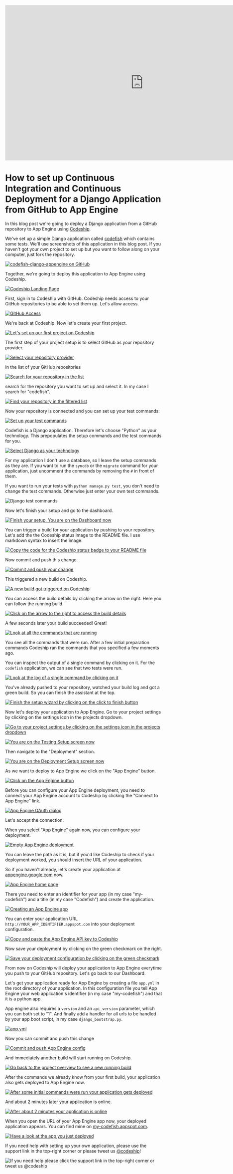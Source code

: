 













<iframe src="http://player.vimeo.com/video/" height="498" width="885" allowfullscreen="" frameborder="0"></iframe>

How to set up Continuous Integration and Continuous Deployment for a Django Application from GitHub to App Engine
======================

In this blog post we're going to deploy a Django application from a GitHub repository to App Engine using [Codeship][codeship].





We've set up a simple Django application called [codefish][codefish-repo] which contains some tests. We'll use screenshots of this application in this blog post. If you haven't got your own project to set up but you want to follow along on your computer, just fork the repository.

[![codefish-django-appengine on GitHub][screenshot-repository]][screenshot-repository]





Together, we're going to deploy this application to App Engine using Codeship.

[![Codeship Landing Page][screenshot-codefish-landingpage]][screenshot-codefish-landingpage]

First, sign in to Codeship with GitHub. Codeship needs access to your GitHub repositories to be able to set them up. Let's allow access.

[![GitHub Access][screenshot-oauth]][screenshot-oauth]

We're back at Codeship. Now let's create your first project.

[![Let's set up our first project on Codeship][screenshot-codeship-welcome]][screenshot-codeship-welcome]





The first step of your project setup is to select GitHub as your repository provider.

[![Select your repository provider][screenshot-repo-provider-selection]][screenshot-repo-provider-selection]

In the list of your GitHub repositories

[![Search for your repository in the list][screenshot-repo-selection]][screenshot-repo-selection]

search for the repository you want to set up and select it. In my case I search for "codefish".

[![Find your repository in the filtered list][screenshot-repo-selection-filtered]][screenshot-repo-selection-filtered]

Now your repository is connected and you can set up your test commands:

[![Set up your test commands][screenshot-codeship-technology]][screenshot-codeship-technology]

Codefish is a Django application. Therefore let's choose "Python" as your technology. This prepopulates the setup commands and the test commands for you.

[![Select Django as your technology][screenshot-codeship-technology-selected]][screenshot-codeship-technology-selected]





For my application I don't use a database, so I leave the setup commands as they are. If you want to run the `syncdb` or the `migrate` command for your application, just uncomment the commands by removing the `#` in front of them.

If you want to run your tests with `python manage.py test`, you don't need to change the test commands. Otherwise just enter your own test commands.

![Django test commands][screenshot-test-commands]





Now let's finish your setup and go to the dashboard.

[![Finish your setup. You are on the Dashboard now][screenshot-codeship-dasboard]][screenshot-codeship-dasboard]





You can trigger a build for your application by pushing to your repository. Let's add the the Codeship status image to the README file. I use markdown syntax to insert the image.

[![Copy the code for the Codeship status badge to your README file][screenshot-codeship-image]][screenshot-codeship-image]

Now commit and push this change.

[![Commit and push your change][screenshot-codeship-push]][screenshot-codeship-push]

This triggered a new build on Codeship.

[![A new build got triggered on Codeship][screenshot-first-build-running]][screenshot-first-build-running]

You can access the build details by clicking the arrow on the right. Here you can follow the running build.

[![Click on the arrow to the right to access the build details][screenshot-first-build-running-details]][screenshot-first-build-running-details]

A few seconds later your build succeeded! Great!

[![Look at all the commands that are running][screenshot-first-build-finished]][screenshot-first-build-finished]

You see all the commands that were run. After a few initial preparation commands Codeship ran the commands that you specified a few moments ago.





You can inspect the output of a single command by clicking on it. For the `codefish` application, we can see that two tests were run.

[![Look at the log of a single command by clicking on it][screenshot-build-log]][screenshot-build-log]





You've already pushed to your repository, watched your build log and got a green build. So you can finish the assistant at the top.

[![Finish the setup wizard by clicking on the click to finish button][screenshot-build-without-road-to-success]][screenshot-build-without-road-to-success]





Now let's deploy your application to App Engine. Go to your project settings by clicking on the settings icon in the projects dropdown.

[![Go to your project settings by clicking on the settings icon in the projects dropdown][screenshot-go-to-project-settings]][screenshot-go-to-project-settings]

[![You are on the Testing Setup screen now][screenshot-project-settings]][screenshot-project-settings]

Then navigate to the "Deployment" section.

[![You are on the Deployment Setup screen now][screenshot-deployment-settings]][screenshot-deployment-settings]

As we want to deploy to App Engine we click on the "App Engine" button.

[![Click on the App Engine button][screenshot-new-deployment]][screenshot-new-deployment]





Before you can configure your App Engine deployment, you need to connect your App Engine account to Codeship by clicking the "Connect to App Engine" link.

[![App Engine OAuth dialog][screenshot-deployment-oauth]][screenshot-deployment-oauth]

Let's accept the connection.

When you select "App Engine" again now, you can configure your deployment.

[![Empty App Engine deployment][screenshot-empty-deployment]][screenshot-empty-deployment]

You can leave the path as it is, but if you'd like Codeship to check if your deployment worked, you should insert the URL of your application.

So if you haven't already, let's create your application at [appengine.google.com](https://appengine.google.com) now.

[![App Engine home page][screenshot-deployment-home-page]][screenshot-deployment-home-page]

There you need to enter an identifier for your app (in my case "my-codefish") and a title (in my case "Codefish") and create the application.

[![Creating an App Engine app][screenshot-new-deployment-app]][screenshot-new-deployment-app]

You can enter your application URL `http://YOUR_APP_IDENTIFIER.appspot.com` into your deployment configuration.





[![Copy and paste the App Engine API key to Codeship][screenshot-complete-deployment]][screenshot-complete-deployment]

Now save your deployment by clicking on the green checkmark on the right.

[![Save your deployment configuration by clicking on the green checkmark][screenshot-saved-deployment]][screenshot-saved-deployment]

From now on Codeship will deploy your application to App Engine everytime you push to your GitHub repository.
Let's go back to our Dashboard.





Let's get your application ready for App Engine by creating a file `app.yml` in the root directory of your application. In this configuration file you tell App Engine your web application's identifier (in my case "my-codefish") and that it is a python app.

App engine also requires a `version` and an `api_version` parameter, which you can both set to "1". And finally add a handler for all urls to be handled by your app boot script, in my case `django_bootstrap.py`.

[![app.yml][screenshot-app-yml]][screenshot-app-yml]

Now you can commit and push this change

[![Commit and push App Engine config][screenshot-commit-and-push-deployment-config]][screenshot-commit-and-push-deployment-config]





And immediately another build will start running on Codeship.

[![Go back to the project overview to see a new running build][screenshot-deploy-build-started]][screenshot-deploy-build-started]

After the commands we already know from your first build, your application also gets deployed to App Engine now.

[![After some initial commands were run your application gets deployed][screenshot-build-deployment]][screenshot-build-deployment]

And about 2 minutes later your application is online.

[![After about 2 minutes your application is online][screenshot-build-deployment-complete]][screenshot-build-deployment-complete]





When you open the URL of your App Engine app now, your deployed application appears. You can find mine on [my-codefish.appspot.com][codefish-live].

[![Have a look at the app you just deployed][screenshot-deployed-application]][screenshot-deployed-application]

If you need help with setting up your own application, please use the support link in the top-right corner or please tweet us [@codeship][codeship-twitter]!

![If you need help please click the support link in the top-right corner or tweet us @codeship][screenshot-build-deployment-complete]



 [codeship]: https://www.codeship.io/
 [codeship-twitter]: http://www.twitter.com/codeship
 
 [codefish-repo]: https://github.com/codeship-tutorials/codefish-django-appengine
 
 
 [codefish-live]: http://my-codefish.appspot.com
 
 [screenshot-repository]: https://raw.githubusercontent.com/codeship/screencast-storyboards/django-github-appengine/screenshots/github/codefish-django-appengine/repository.png
 [screenshot-codefish-landingpage]: https://raw.githubusercontent.com/codeship/screencast-storyboards/django-github-appengine/screenshots/codeship-landingpage.png
 [screenshot-oauth]: https://raw.githubusercontent.com/codeship/screencast-storyboards/django-github-appengine/screenshots/github/oauth.png
 [screenshot-codeship-welcome]: https://raw.githubusercontent.com/codeship/screencast-storyboards/django-github-appengine/screenshots/codeship-welcome.png
 [screenshot-repo-provider-selection]: https://raw.githubusercontent.com/codeship/screencast-storyboards/django-github-appengine/screenshots/github/repo-provider-selection.png
 [screenshot-repo-selection]: https://raw.githubusercontent.com/codeship/screencast-storyboards/django-github-appengine/screenshots/repo-selection.png
 [screenshot-repo-selection-filtered]: https://raw.githubusercontent.com/codeship/screencast-storyboards/django-github-appengine/screenshots/django/codefish-django-appengine-selection-filtered.png
 [screenshot-codeship-technology]: https://raw.githubusercontent.com/codeship/screencast-storyboards/django-github-appengine/screenshots/codeship-technology.png
 [screenshot-codeship-technology-selected]: https://raw.githubusercontent.com/codeship/screencast-storyboards/django-github-appengine/screenshots/django/codeship-technology.png
 [screenshot-technology-version]: https://raw.githubusercontent.com/codeship/screencast-storyboards/django-github-appengine/screenshots/django/technology-version.png
 [screenshot-test-commands]: https://raw.githubusercontent.com/codeship/screencast-storyboards/django-github-appengine/screenshots/django/test-commands.png
 [screenshot-codeship-dasboard]: https://raw.githubusercontent.com/codeship/screencast-storyboards/django-github-appengine/screenshots/github/codefish-django-appengine/codeship-dashboard.png
 [screenshot-codeship-image]: https://raw.githubusercontent.com/codeship/screencast-storyboards/django-github-appengine/screenshots/django/codeship-image.png
 [screenshot-codeship-push]: https://raw.githubusercontent.com/codeship/screencast-storyboards/django-github-appengine/screenshots/github/codefish-django-appengine/push.png
 [screenshot-first-build-running]: https://raw.githubusercontent.com/codeship/screencast-storyboards/django-github-appengine/screenshots/django/first-build-running.png
 [screenshot-first-build-running-details]: https://raw.githubusercontent.com/codeship/screencast-storyboards/django-github-appengine/screenshots/github/codefish-django-appengine/first-build-running-details.png
 [screenshot-first-build-finished]: https://raw.githubusercontent.com/codeship/screencast-storyboards/django-github-appengine/screenshots/github/codefish-django-appengine/first-build-finished.png
 [screenshot-build-log]: https://raw.githubusercontent.com/codeship/screencast-storyboards/django-github-appengine/screenshots/github/codefish-django-appengine/build-log.png
 [screenshot-build-without-road-to-success]: https://raw.githubusercontent.com/codeship/screencast-storyboards/django-github-appengine/screenshots/github/codefish-django-appengine/build-without-road-to-success.png
 [screenshot-go-to-project-settings]: https://raw.githubusercontent.com/codeship/screencast-storyboards/django-github-appengine/screenshots/github/codefish-django-appengine/go-to-project-settings.png
 [screenshot-project-settings]: https://raw.githubusercontent.com/codeship/screencast-storyboards/django-github-appengine/screenshots/django/project-settings.png
 [screenshot-deployment-settings]: https://raw.githubusercontent.com/codeship/screencast-storyboards/django-github-appengine/screenshots/django/deployment-settings.png
 [screenshot-new-deployment]: https://raw.githubusercontent.com/codeship/screencast-storyboards/django-github-appengine/screenshots/django/appengine/new-deployment.png
 [screenshot-heroku-apps]: https://raw.githubusercontent.com/codeship/screencast-storyboards/django-github-appengine/screenshots/appengine/heroku-apps.png
 [screenshot-create-heroku-app]: https://raw.githubusercontent.com/codeship/screencast-storyboards/django-github-appengine/screenshots/appengine/create-heroku-app.png
 [screenshot-heroku-app-created]: https://raw.githubusercontent.com/codeship/screencast-storyboards/django-github-appengine/screenshots/appengine/heroku-app-created.png
 [screenshot-heroku-deployment-name]: https://raw.githubusercontent.com/codeship/screencast-storyboards/django-github-appengine/screenshots/django/appengine/heroku-deployment-name.png
 [screenshot-show-api-key]: https://raw.githubusercontent.com/codeship/screencast-storyboards/django-github-appengine/screenshots/appengine/show-api-key.png
 [screenshot-complete-deployment]: https://raw.githubusercontent.com/codeship/screencast-storyboards/django-github-appengine/screenshots/django/appengine/complete-deployment.png
 [screenshot-saved-deployment]: https://raw.githubusercontent.com/codeship/screencast-storyboards/django-github-appengine/screenshots/django/appengine/saved-deployment.png
 [screenshot-added-paragraph]: https://raw.githubusercontent.com/codeship/screencast-storyboards/django-github-appengine/screenshots/django/added-paragraph.png
 [screenshot-commit-and-push-paragraph]: https://raw.githubusercontent.com/codeship/screencast-storyboards/django-github-appengine/screenshots/github/django/commit-and-push-paragraph.png
 [screenshot-deploy-build-started]: https://raw.githubusercontent.com/codeship/screencast-storyboards/django-github-appengine/screenshots/django/appengine/deploy-build-started.png
 [screenshot-build-deployment]: https://raw.githubusercontent.com/codeship/screencast-storyboards/django-github-appengine/screenshots/django/appengine/build-deployment.png
 [screenshot-build-deployment-complete]: https://raw.githubusercontent.com/codeship/screencast-storyboards/django-github-appengine/screenshots/django/appengine/build-deployment-complete.png
 [screenshot-deployed-application]: https://raw.githubusercontent.com/codeship/screencast-storyboards/django-github-appengine/screenshots/django/appengine/deployed-application.png
 [screenshot-select-post-hook]: https://raw.githubusercontent.com/codeship/screencast-storyboards/django-github-appengine/screenshots/github/codefish-django-appengine/select-post-hook.png
 [screenshot-paste-hook-url]: https://raw.githubusercontent.com/codeship/screencast-storyboards/django-github-appengine/screenshots/github/codefish-django-appengine/paste-hook-url.png
 [screenshot-hook-added]: https://raw.githubusercontent.com/codeship/screencast-storyboards/django-github-appengine/screenshots/github/codefish-django-appengine/hook-added.png
 [screenshot-deployment-username]: https://raw.githubusercontent.com/codeship/screencast-storyboards/django-github-appengine/screenshots/django/appengine/username.png
 [screenshot-create-deployment-token]: https://raw.githubusercontent.com/codeship/screencast-storyboards/django-github-appengine/screenshots/django/appengine/create-token.png
 [screenshot-add-deployment-config]: https://raw.githubusercontent.com/codeship/screencast-storyboards/django-github-appengine/screenshots/appengine/add-config.png
 [screenshot-commit-and-push-deployment-config]: https://raw.githubusercontent.com/codeship/screencast-storyboards/django-github-appengine/screenshots/github/codefish-django-appengine/appengine/commit-and-push-deployment-config.png
 [screenshot-dotcloud-api-key]: https://raw.githubusercontent.com/codeship/screencast-storyboards/django-github-appengine/screenshots/appengine/api-key.png
 [screenshot-dotcloud-deployment-api-key]: https://raw.githubusercontent.com/codeship/screencast-storyboards/django-github-appengine/screenshots/django/appengine/deployment-api-key.png
 [screenshot-dotcloud-yml]: https://raw.githubusercontent.com/codeship/screencast-storyboards/django-github-appengine/screenshots/django/appengine/dotcloud-yml.png
 [screenshot-dotcloud-wsgi-py]: https://raw.githubusercontent.com/codeship/screencast-storyboards/django-github-appengine/screenshots/django/appengine/wsgi-py.png
 [screenshot-deployment-documentation-page]: https://raw.githubusercontent.com/codeship/screencast-storyboards/django-github-appengine/screenshots/django/appengine/documentation-page.png
 [screenshot-empty-deployment]: https://raw.githubusercontent.com/codeship/screencast-storyboards/django-github-appengine/screenshots/django/appengine/empty-deployment.png
 [screenshot-deployment-home-page]: https://raw.githubusercontent.com/codeship/screencast-storyboards/django-github-appengine/screenshots/appengine/home-page.png
 [screenshot-new-deployment-app]: https://raw.githubusercontent.com/codeship/screencast-storyboards/django-github-appengine/screenshots/django/appengine/new-deployment-app.png
 [screenshot-deployment-oauth]: https://raw.githubusercontent.com/codeship/screencast-storyboards/django-github-appengine/screenshots/appengine/oauth.png
 [screenshot-app-yml]: https://raw.githubusercontent.com/codeship/screencast-storyboards/django-github-appengine/screenshots/django/appengine/app-yml.png
 [screenshot-install-tool]: https://raw.githubusercontent.com/codeship/screencast-storyboards/django-github-appengine/screenshots/appengine/install-tool.png
 [screenshot-sign-in-to-deployment]: https://raw.githubusercontent.com/codeship/screencast-storyboards/django-github-appengine/screenshots/appengine/sign-in-to-deployment.png
 [screenshot-create-api-token]: https://raw.githubusercontent.com/codeship/screencast-storyboards/django-github-appengine/screenshots/appengine/create-api-token.png
 [screenshot-insert-api-token]: https://raw.githubusercontent.com/codeship/screencast-storyboards/django-github-appengine/screenshots/appengine/insert-api-token.png
 [screenshot-look-up-url]: https://raw.githubusercontent.com/codeship/screencast-storyboards/django-github-appengine/screenshots/appengine/look-up-url.png

